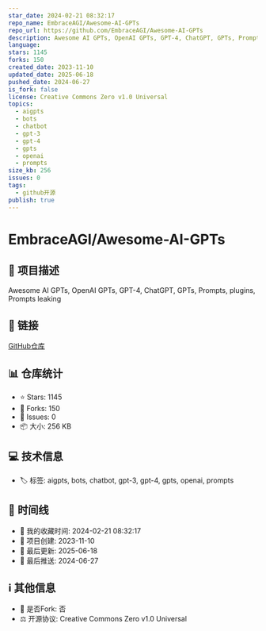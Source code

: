 ```yaml
---
star_date: 2024-02-21 08:32:17
repo_name: EmbraceAGI/Awesome-AI-GPTs
repo_url: https://github.com/EmbraceAGI/Awesome-AI-GPTs
description: Awesome AI GPTs, OpenAI GPTs, GPT-4, ChatGPT, GPTs, Prompts, plugins, Prompts leaking
language:
stars: 1145
forks: 150
created_date: 2023-11-10
updated_date: 2025-06-18
pushed_date: 2024-06-27
is_fork: false
license: Creative Commons Zero v1.0 Universal
topics:
  - aigpts
  - bots
  - chatbot
  - gpt-3
  - gpt-4
  - gpts
  - openai
  - prompts
size_kb: 256
issues: 0
tags:
  - github开源
publish: true
---
```


# EmbraceAGI/Awesome-AI-GPTs

## 📝 项目描述

Awesome AI GPTs, OpenAI GPTs, GPT-4, ChatGPT, GPTs, Prompts, plugins, Prompts leaking

## 🔗 链接

[GitHub仓库](https://github.com/EmbraceAGI/Awesome-AI-GPTs)

## 📊 仓库统计

- ⭐ Stars: 1145
- 🍴 Forks: 150
- 🐛 Issues: 0
- 📦 大小: 256 KB

## 💻 技术信息

- 🏷️ 标签: aigpts, bots, chatbot, gpt-3, gpt-4, gpts, openai, prompts

## 📅 时间线

- 🌟 我的收藏时间: 2024-02-21 08:32:17
- 🎂 项目创建: 2023-11-10
- 🔄 最后更新: 2025-06-18
- 🚀 最后推送: 2024-06-27

## ℹ️ 其他信息

- 🔀 是否Fork: 否
- ⚖️ 开源协议: Creative Commons Zero v1.0 Universal
